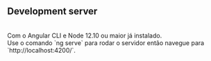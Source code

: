 ## Development server<br>
<br>
Com o Angular CLI e Node 12.10 ou maior já instalado.<br>
Use o comando `ng serve` para rodar o servidor então navegue para `http://localhost:4200/`.